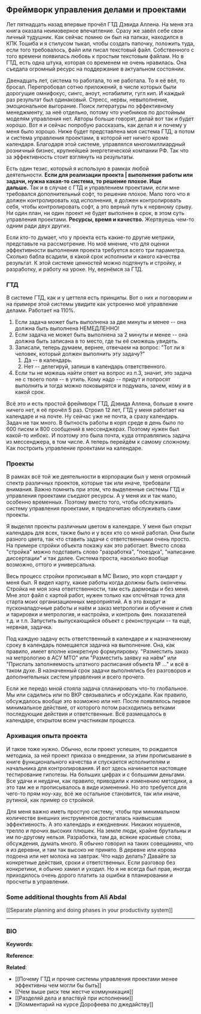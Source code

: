 ## Фреймворк управления делами и проектами
Лет пятнадцать назад впервые прочёл ГТД Дэвида Аллена. На меня эта книга оказала неимоверное впечатление. Сразу же завёл себе свои личный тудушник. Как сейчас помню он был на папках, находился в КПК Тошиба и я стилусом тыкал, чтобы создать папочку, положить туда, если того требовалось, файл или писал текстовый файл. Собственного с того времени появилась любовь к простым текстовым файлам. Но в ГТД, есть одна штука, которая со временем не очень нравилась. Она съедала огромный ресурс на поддержание в актуальном состоянии.

Двенадцать лет, система то работала, то не работала. То я её вёл, то бросал. Перепробовал сотню приложений, в числе которых были дорогущие омнифокус, сингс, аноут, нотабилити, гугл кип. И каждый раз результат был одинаковый. Стресс, нервы, невыполнение, эмоциональное выгорание. Поиск литературы по эффективному менеджменту, за неё отдельно, потому что учебников по достойным моделям управления нет. Авторы больше говорят, делай вот так и будет хорошо. Вот я и сейчас попробую рассказать, как делал я и почему у меня было хорошо. Ниже будет представлена моя система ГТД, а потом и система управления проектами, в которой нет ничего кроме календаря. Благодаря этой системе, управлялся многомиллиардный розничный бизнес, крупнейшей энергетической компании РФ. Так что за эффективность стоит взглянуть на результаты.

Есть один тезис, который я использую в рамках любой деятельности. **Если для реализации проекта | выполнения работы или задачи, нужна какая-то система, то решение плохое. Ищи дальше.** Так и в случае с ГТД и управлением проектами, если мне требовался дополнительный софт, то решение плохое. Мало того что я должен контролировать ход исполнения, я должен контролировать себя, чтобы контролировать софт, а это верный путь к нервному срыву. Ни один план, ни один проект не будет выполнен в срок, в этом суть управления проектами. **Ресурсы, время и качество.** Жертвуешь чем-то одним ради двух других.

Если кто-то думает, что у проекта есть какие-то другие метрики, представьте на рассмотрение. Но моё мнение, что для оценки эффективности выполнения проекта требуется всего три параметра. Сколько бабла всадили, в какой срок исполнили и какого качества результат. К этой системе ценностей можно подтянуть и стройку, и разработку, и работу на уроке. Ну, вернёмся за ГТД.

### ГТД

В системе ГТД, как и у цеттеля есть принципы. Вот о них и поговорим и на примере этой системы увидите как устроенно моё управление делами. Работает на 110%.

1.  Если задача может быть выполнена за две минуты и менее -- она должна быть выполнена НЕМЕДЛЕННО!
2.  Если задача не может быть выполнена за 2 минуты и менее -- она должна быть записана в то место, где ты её сможешь увидеть.
3.  Записали, теперь думаем, вернее, отвечаем на вопрос: "Тот ли я человек, который должен выполнить эту задачу?" 
    1.  Да -- в календарь.
    2.  Нет -- делегируй, запиши в календарь ответственного.
4.  Если ты не можешь найти ответ на вопрос из п.3, значит, это задача не с твоего поля -- в утиль. Кому надо -- придут и попросят выполнить и тогда можно поковырятся и подумать, зачем, кому и в какой срок.

Всё это и есть простой фреймворк ГТД, Дэвида Аллена, больше в книге ничего нет, я её прочёл 5 раз. Строил 12 лет, ГТД у меня работает на календаре и на почте. Ну сейчас уже не почта, а сразу календарь. Задач не так много. В бытность работы в корп среде в день было по 600 писем и 800 сообщений в мессенджерах. Поэтому нужен был какой-то инбокс. И поэтому это была почта, куда отправлялись задача из мессенджера, в том числе. А теперь перейдём к самому сложному. Как построить управление проектами на календаре.

### Проекты

В рамках всё той же деятельности в корпорации был у меня огромный спектр различных проектов, которые так или иначе, требовали внимания. Важно помнить при этом, что выделенные системы ГТД и управления проектами съедают ресурсы. А у меня их и так мало, особенно временных. Поэтому вместо того, чтобы обслуживать систему управления проектами, я предпочитаю обслуживать сами проекты.

Я выделял проекты различным цветом в календаре. У меня был открыт календарь для всех, также было и у всех кто со мной работал. Они были разного цвета, так что ставить задачи с ответственными очень просто. На примере стройки объекта покажу как это работает. Вместо слова "стройка" можно подставить слово "разработка", "поездка", "написание диссертации" и так далее. Система проста, насколько вообще возможно, оттого и универсальна.

Весь процесс стройки прописывал в МС Визио, это корп стандарт у меня был. Я видел карту, какие работы когда должны быть окончены. Стройка не моя зона ответственности, там есть дармоеды и без меня. Мне этот файл с картой работ, нужен только как отсчётная точка для старта моих организационных мероприятий. А в это входит и пусконаладочные работы и наём и заказ метрологии и обучение и слив и тарировки и метрология, и настройка, и контроль фин. показателей т.д. и т.п. Запустить выпускающийся объект с реконструкции -- та ещё, нервная, задачка.

Под каждую задачу есть ответственный в календаре и к назначенному сроку в календарь помещается задачка на выполнение. Она, как правило, имеет вполне конкретную формулировку. "Разместить заказ на метрологию в АСУ МТО" или "Разместить заявку на наём" или "Прислать заполняемость штатного расписания объекта № ..." и всё в таком духе. В назначенный срок задачи выполнялись без разговоров и дополнительных систем управления и всего прочего.

Если же передо мной стояла задача спланировать что-то глобальное. Мы или садились или по ВКР связывались и обсуждали. Как правило, обсуждалось вообще это возможно или нет. После появлялось первое минимальное действие, от которого потом расходились ветками последующие действия и ответственные. Всё размещалось в календаре, открытом всем участникам процесса.

### Архивация опыта проекта

И такое тоже нужно. Обычно, если проект успешен, то рождается методика, за ней проект приказа о внедрении, за этим прописывание в книге функционального качества и спускается исполнителям и начальника для контролирования. И вот здесь начинается настоящее тестирование гипотезы. На больших цифрах и с большими деньгами. Все удачи и неудачи, как правило, приводили к изменению методики, а это там же и прописывалось в виде изменений. Но это требуется для чего-то прям ноу-хау, всё же остальное становится, так или иначе, рутиной, как пример со стройкой.

Для меня важно иметь простую систему, чтобы при минимальном количестве внешних инструментов достигалась наивысшая эффективность. А это календарь и ежедневник. Никаких ноушенов, трелло и прочих высоких плюшек. На земле люди, крайне брутальны и им по-другому нельзя. Разработка, там да, всякие красивые слова, обсуждения, думать много. Я обычно говорил на таких совещаниях, что я из деревни, и там так высоко не принято. В деревне или корова подоена или нет молока на завтрак. Что надо делать? Давайте за конкретные действия, сроки и ответственных. Если разговор без конкретики, я обычно хамил и уходил. Но я не всегда был прав, иногда приходилось очень дорого платить за ошибки в планировании и просчеты в управлении.

### Some additional thoughts from Ali Abdal
[[Separate planning and doing phases in your productivity system]]

---
### BIO
**Keywords**:

**Reference**: 

**Related**:
- [[Почему ГТД и прочие системы управления проектами менее эффективны чем могли бы быть]]
- [[Чем выше риск тем жестче коммуникация]]
- [[Разделяй дела и властвуй при исполнении]]
- [[Комментарий на курсе Дорофеева по джедайству]]